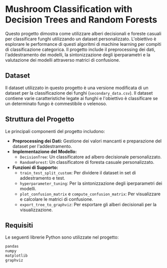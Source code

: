 # Mushroom Classification with Decision Trees and Random Forests

Questo progetto dimostra come utilizzare alberi decisionali e foreste casuali per classificare funghi utilizzando un dataset personalizzato. L'obiettivo è esplorare le performance di questi algoritmi di machine learning per compiti di classificazione categorica. Il progetto include il preprocessing dei dati, l'addestramento dei modelli, la sintonizzazione degli iperparametri e la valutazione dei modelli attraverso matrici di confusione.

## Dataset

Il dataset utilizzato in questo progetto è una versione modificata di un dataset per la classificazione dei funghi (`secondary_data.csv`). Il dataset contiene varie caratteristiche legate ai funghi e l'obiettivo è classificare se un determinato fungo è commestibile o velenoso.

## Struttura del Progetto

Le principali componenti del progetto includono:

- **Preprocessing dei Dati:** Gestione dei valori mancanti e preparazione del dataset per l'addestramento.
- **Implementazione del Modello:**
  - `DecisionTree`: Un classificatore ad albero decisionale personalizzato.
  - `RandomForest`: Un classificatore di foresta casuale personalizzato.
- **Funzioni di Supporto:**
  - `train_test_split_custom`: Per dividere il dataset in set di addestramento e test.
  - `hyperparameter_tuning`: Per la sintonizzazione degli iperparametri dei modelli.
  - `plot_confusion_matrix` e `compute_confusion_matrix`: Per visualizzare e calcolare le matrici di confusione.
  - `export_tree_to_graphviz`: Per esportare gli alberi decisionali per la visualizzazione.

## Requisiti

Le seguenti librerie Python sono utilizzate nel progetto:

```bash
pandas
numpy
matplotlib
graphviz
